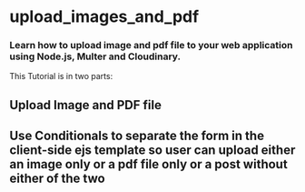 # upload_images_and_pdf
### Learn how to upload image and pdf file to your web application using Node.js, Multer and Cloudinary. 
This Tutorial is in two parts: 
## Upload Image and PDF file 
## Use Conditionals to separate the form in the client-side ejs template so user can upload either an image only or a pdf file only or a post without either of the two
